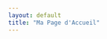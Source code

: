 ```yaml
---
layout: default
title: "Ma Page d'Accueil"
---
```

<!DOCTYPE html>
<html>
<head>
    <meta charset="UTF-8">
    <title>Bon de Commande MSV</title>
    <link href="https://cdnjs.cloudflare.com/ajax/libs/bootstrap/5.3.0/css/bootstrap.min.css" rel="stylesheet">
    <link href="https://cdn.jsdelivr.net/npm/bootstrap-icons@1.7.2/font/bootstrap-icons.css" rel="stylesheet">
    <script src="https://cdnjs.cloudflare.com/ajax/libs/bootstrap/5.3.0/js/bootstrap.bundle.min.js"></script>
    <script src="https://cdnjs.cloudflare.com/ajax/libs/xlsx/0.18.5/xlsx.full.min.js"></script>
    <style>
        .status-draft {
            background-color: #fff3cd !important;
            border-left: 4px solid #ffc107;
        }
        .status-confirmed {
            background-color: #d4edda !important;
            border-left: 4px solid #28a745;
        }
        .card.status-draft .card-header {
            background-color: #fff3cd;
            color: #856404;
        }
        .card.status-confirmed .card-header {
            background-color: #d4edda;
            color: #155724;
        }
        .search-results {
            position: absolute;
            top: 100%;
            left: 0;
            right: 0;
            background: white;
            border: 1px solid #ddd;
            border-radius: 4px;
            z-index: 1000;
            max-height: 400px;
            overflow-y: auto;
            box-shadow: 0 2px 4px rgba(0,0,0,0.1);
        }
        .search-item {
            padding: 10px;
            cursor: pointer;
            border-bottom: 1px solid #f0f0f0;
        }
        .search-item:hover {
            background-color: #f8f9fa;
        }
        .search-item:last-child {
            border-bottom: none;
        }
        .item-row {
            transition: all 0.2s ease;
            padding: 12px;
            border-radius: 6px;
            background-color: white;
            margin-bottom: 8px;
        }
        .item-row:hover {
            background-color: #f8f9fa;
            box-shadow: 0 2px 4px rgba(0,0,0,0.05);
        }
        .item-row.dragging {
            opacity: 0.5;
            background: #e9ecef;
            cursor: move;
        }
        .drag-handle {
            cursor: move;
            color: #adb5bd;
            padding: 8px;
            display: inline-block;
        }
        .drag-handle:hover {
            color: #6c757d;
        }
        .stock-status {
            display: block;
            margin-top: 4px;
            font-size: 0.85em;
        }
        .notifications {
            position: fixed;
            bottom: 20px;
            right: 20px;
            z-index: 1050;
        }
        .notification {
            padding: 12px 24px;
            margin-bottom: 10px;
            border-radius: 6px;
            color: white;
            animation: slideIn 0.3s ease-out;
            box-shadow: 0 2px 8px rgba(0,0,0,0.2);
            min-width: 250px;
        }
        .notification.success { background-color: rgba(40, 167, 69, 0.95); }
        .notification.error { background-color: rgba(220, 53, 69, 0.95); }
        .notification.info { background-color: rgba(23, 162, 184, 0.95); }

        @keyframes slideIn {
            from { transform: translateX(100%); opacity: 0; }
            to { transform: translateX(0); opacity: 1; }
        }

        @media (max-width: 768px) {
            .item-row .row { margin-bottom: 8px; }
            .notifications {
                left: 20px;
                right: 20px;
            }
            .notification { width: auto; }
        }

        .item-row.light-green { background-color: rgba(40, 167, 69, 0.1) !important; }
        .item-row.light-orange { background-color: rgba(255, 193, 7, 0.1) !important; }
        .item-row.light-red { background-color: rgba(220, 53, 69, 0.1) !important; }
        .item-row.light-blue { background-color: rgba(23, 162, 184, 0.1) !important; }

        .item-row.light-green:hover { background-color: rgba(40, 167, 69, 0.2) !important; }
        .item-row.light-orange:hover { background-color: rgba(255, 193, 7, 0.2) !important; }
        .item-row.light-red:hover { background-color: rgba(220, 53, 69, 0.2) !important; }
        .item-row.light-blue:hover { background-color: rgba(23, 162, 184, 0.2) !important; }
    </style>
</head>
<body>
    <div class="container py-4">
        <h2 class="mb-4">Bon de Commande MSV</h2>

        <!-- Import du Stock -->
        <div class="card mb-4">
            <div class="card-header d-flex justify-content-between align-items-center">
                <h5 class="mb-0">Import du Stock</h5>
                <button class="btn btn-sm btn-outline-secondary" id="clearStock">
                    <i class="bi bi-trash"></i> Effacer le stock
                </button>
            </div>
            <div class="card-body">
                <div class="row mb-3">
                    <div class="col">
                        <input type="file" id="stockFile" class="form-control" accept=".csv,.xlsx,.xls">
                        <small class="text-muted">
                            Formats acceptés: CSV (séparateur point-virgule), Excel (.xlsx, .xls)
                            <br>Colonnes requises: ID, sku, item_name, Qty, Price
                        </small>
                    </div>
                </div>
                <div id="stockPreview" class="table-responsive" style="max-height: 400px; overflow-y: auto;">
                    <table class="table table-sm table-hover">
                        <thead>
                            <tr>
                                <th>SKU</th>
                                <th>Nom</th>
                                <th class="text-end">Stock</th>
                                <th class="text-end">Prix</th>
                            </tr>
                        </thead>
                        <tbody id="stockPreviewBody">
                            <tr>
                                <td colspan="4" class="text-center text-muted">
                                    Aucun stock importé
                                </td>
                            </tr>
                        </tbody>
                    </table>
                </div>
            </div>
        </div>

        <!-- Détails de la commande -->
        <div class="card mb-4" id="orderCard">
            <div class="card-header d-flex justify-content-between align-items-center">
                <div class="d-flex align-items-center gap-3">
                    <h5 class="mb-0">Détails de la commande</h5>
                    <select id="orderStatus" class="form-select form-select-sm" style="width: 150px;">
                        <option value="draft" class="bg-warning text-dark">Brouillon</option>
                        <option value="confirmed" class="bg-success text-white">Confirmé</option>
                    </select>
                </div>
                <div class="btn-group">
                    <button class="btn btn-outline-primary btn-sm dropdown-toggle" data-bs-toggle="dropdown">
                        <i class="bi bi-save"></i> Sauvegarder
                    </button>
                    <ul class="dropdown-menu">
                        <li>
                            <a class="dropdown-item" href="#" id="saveDraftLocal">
                                <i class="bi bi-bookmark"></i> Sauvegarder en local
                            </a>
                        </li>
                        <li>
                            <a class="dropdown-item" href="#" id="saveDraftFile">
                                <i class="bi bi-download"></i> Télécharger le brouillon
                            </a>
                        </li>
                    </ul>
                    <button class="btn btn-outline-secondary btn-sm" onclick="document.getElementById('loadDraftFile').click()">
                        <i class="bi bi-folder-open"></i> Charger
                    </button>
                    <input type="file" id="loadDraftFile" accept=".json" class="d-none">
                </div>
            </div>
            <div class="card-body">
                <!-- En-tête de commande -->
                <div class="row mb-3">
                    <div class="col-md-4">
                        <label class="form-label">Nom du client</label>
                        <input type="text" id="supplier" class="form-control" required>
                    </div>
                    <div class="col-md-4">
                        <label class="form-label">WorkOrder</label>
                        <input type="text" id="orderNumber" class="form-control" required>
                    </div>
                    <div class="col-md-4">
                        <label class="form-label">Date</label>
                        <input type="date" id="orderDate" class="form-control" required>
                    </div>
                </div>

                <!-- Boutons d'action -->
                <div class="mb-3">
                    <button id="showImport" class="btn btn-secondary" disabled>
                        <i class="bi bi-upload"></i> Import Multiple
                    </button>
                    <button id="clearAll" class="btn btn-outline-danger">
                        <i class="bi bi-trash"></i> Tout effacer
                    </button>
                </div>

                <!-- Section Import Multiple -->
                <div id="importSection" class="card mb-3 d-none">
                    <div class="card-body">
                        <h6>Import en masse</h6>
                        <div class="mb-3">
                            <input type="file" id="bulkFileInput" class="form-control" accept=".csv,.xlsx,.xls">
                            <small class="text-muted">Format: fichier avec colonnes SKU et Quantité</small>
                        </div>
                        <textarea id="bulkImport" class="form-control mb-2" rows="4" 
                            placeholder="SKU, Quantité&#10;Un article par ligne"></textarea>
                        <div class="form-check mb-2">
                            <input class="form-check-input" type="checkbox" id="addK2Prefix">
                            <label class="form-check-label" for="addK2Prefix">
                                Ajouter le préfixe "K2-" aux SKUs
                            </label>
                        </div>
                        <button id="processImport" class="btn btn-primary">
                            <i class="bi bi-check-lg"></i> Importer
                        </button>
                    </div>
                </div>

                <!-- Liste des articles -->
                <div id="itemsList" class="mb-3"></div>

                <button id="addItem" class="btn btn-primary" disabled>
                    <i class="bi bi-plus-lg"></i> Ajouter un article
                </button>
            </div>
        </div>

        <!-- Barre d'actions -->
        <div class="d-flex justify-content-between align-items-center">
            <h4 id="totalAmount">Total: 0,00 €</h4>
            <div class="btn-group">
                <button id="exportXls" class="btn btn-success">
                    <i class="bi bi-file-excel"></i> Export XLS
                </button>
                <button id="exportCsv" class="btn btn-success">
                    <i class="bi bi-file-text"></i> Export CSV
                </button>
            </div>
        </div>
    </div>

    <!-- Zone de notifications -->
    <div id="notifications" class="notifications"></div>

    <script>
// Variables globales
let stockItems = [];
let items = [];
let lastSavedState = null;

// Colonnes pour l'export
const EXPORT_COLUMNS = [
    'Order Date',
    'CF.Date de livraison souhaitée',
    'PurchaseOrder',
    'SKU',
    'Item Name',
    'QuantityOrdered',
    'Delivery Method',
    'Shipping Address',
    'Shipping Street2',
    'Shipping City',
    'Shipping State',
    'Shipping Country',
    'Shipping Code',
    'Shipping Phone',
    'CF.REMARQUES POUR PREPARATION',
    'SalesOrder Number',
    'Customer Name',
    'Currency Code',
    'Warehouse Name',
    'Item Price',
    'Item Tax',
    'Item Tax %',
    'Sales Person'
];

// Valeurs fixes pour l'export
const FIXED_VALUES = {
    'SalesOrder Number': 'DVSAS-4730',
    'Customer Name': 'MAISON SOLAIRE VOLTALIA',
    'Currency Code': 'EUR',
    'Warehouse Name': 'Distribution Voltalia',
    'Item Price': '1',
    'Item Tax': 'V.A.T',
    'Item Tax %': '20.000000',
    'Sales Person': 'ECHARIF Younes'
};

// Fonctions utilitaires
function formatPrice(price) {
    return new Intl.NumberFormat('fr-FR', {
        style: 'currency',
        currency: 'EUR',
        minimumFractionDigits: 2,
        maximumFractionDigits: 2
    }).format(price);
}

function parsePrice(priceStr) {
    if (typeof priceStr === 'number') return priceStr;
    if (!priceStr) return 0;
    
    let cleanedStr = priceStr
        .toString()
        .replace('€', '')
        .replace(/\s/g, '')
        .trim();
        
    if (cleanedStr.includes(',')) {
        cleanedStr = cleanedStr.replace(',', '.');
    }

    const parsed = parseFloat(cleanedStr);
    return isNaN(parsed) ? 0 : parsed;
}

function showNotification(message, type = 'success') {
    const notif = document.createElement('div');
    notif.className = `notification ${type}`;
    notif.innerHTML = `
        <i class="bi ${type === 'success' ? 'bi-check-circle' : 
                      type === 'error' ? 'bi-exclamation-circle' : 
                      'bi-info-circle'}"></i>
        <span class="ms-2">${message}</span>
    `;
    document.getElementById('notifications').appendChild(notif);
    setTimeout(() => {
        notif.style.opacity = '0';
        setTimeout(() => notif.remove(), 300);
    }, 3000);
}


function updateTotal() {
    const total = items.reduce((sum, item) => sum + (item.quantity * item.price), 0);
    document.getElementById('totalAmount').textContent = `Total: ${formatPrice(total)}`;
    document.getElementById('totalAmount').title = `${items.length} article(s)`;
}
function getRowColor(colorName) {
    switch (colorName) {
        case 'light-green':
            return 'rgba(40, 167, 69, 0.1)';
        case 'light-orange':
            return 'rgba(255, 193, 7, 0.1)';
        case 'light-red':
            return 'rgba(220, 53, 69, 0.1)';
        case 'light-blue':
            return 'rgba(23, 162, 184, 0.1)';
        default:
            return '';
    }
}

// Import du stock
async function importStock(file) {
    try {
        const content = await readFileContent(file);
        let result;

        if (file.name.endsWith('.csv')) {
            result = parseCSVStock(content);
        } else if (file.name.endsWith('.xlsx') || file.name.endsWith('.xls')) {
            result = parseExcelStock(content);
        } else {
            throw new Error('Format de fichier non supporté');
        }

        if (!result.success) {
            throw new Error(result.error);
        }

        stockItems = result.data;
        localStorage.setItem('stockItems', JSON.stringify(stockItems));
        updateStockPreview(stockItems);
        document.getElementById('addItem').disabled = false;
        document.getElementById('showImport').disabled = false;
        showNotification(`${stockItems.length} articles importés avec succès`);

    } catch (error) {
        console.error('Erreur import:', error);
        showNotification(error.message, 'error');
    }
}

function readFileContent(file) {
    return new Promise((resolve, reject) => {
        const reader = new FileReader();
        reader.onload = (e) => resolve(e.target.result);
        reader.onerror = (e) => reject(new Error('Erreur de lecture du fichier'));
        
        if (file.name.endsWith('.csv')) {
            reader.readAsText(file, 'UTF-8');
        } else {
            reader.readAsBinaryString(file);
        }
    });
}

function parseCSVStock(content) {
    try {
        const lines = content.split(/\r?\n/).filter(line => line.trim());
        const headers = lines[0].split(';').map(h => h.trim());
        
        // Mapping plus flexible des colonnes
        const columnMapping = {
            id: ['ID', 'id', 'reference', 'ref'],
            sku: ['sku', 'SKU', 'code', 'article_code', 'code_article'],
            item_name: ['item_name', 'name', 'nom', 'designation', 'article', 'Item Name'],
            qty: ['qty', 'Qty', 'quantity', 'stock', 'Stock'],
            price: ['price', 'Price', 'prix', 'unit_price', 'prix_unitaire']
        };

        const colIndexes = {};
        for (const [key, possibleNames] of Object.entries(columnMapping)) {
            const foundIndex = possibleNames.findIndex(name => headers.includes(name));
            if (foundIndex === -1) {
                throw new Error(`Colonne manquante pour ${key}. Noms possibles: ${possibleNames.join(', ')}`);
            }
            colIndexes[key] = headers.indexOf(possibleNames[foundIndex]);
        }

        const data = lines.slice(1)
            .filter(line => line.trim())
            .map((line, index) => {
                const values = line.split(';');
                if (values.length < headers.length) {
                    console.warn(`Ligne ${index + 2} ignorée: données incomplètes`);
                    return null;
                }

                return {
                    id: values[colIndexes.id].trim(),
                    sku: values[colIndexes.sku].trim(),
                    item_name: values[colIndexes.item_name].trim(),
                    qty: parseInt(values[colIndexes.qty]) || 0,
                    price: parsePrice(values[colIndexes.price])
                };
            })
            .filter(item => item !== null && item.sku && item.item_name);

        return { success: true, data };
    } catch (error) {
        return { success: false, error: `Erreur format CSV: ${error.message}` };
    }
}

function parseExcelStock(content) {
    try {
        const workbook = XLSX.read(content, { type: 'binary' });
        const firstSheet = workbook.Sheets[workbook.SheetNames[0]];
        const jsonData = XLSX.utils.sheet_to_json(firstSheet, { header: 1 });

        if (jsonData.length < 2) {
            throw new Error('Fichier vide ou invalide');
        }

        const headers = jsonData[0].map(h => h?.toString().trim());
        
        // Même mapping que pour CSV
        const columnMapping = {
            id: ['ID', 'id', 'reference', 'ref'],
            sku: ['sku', 'SKU', 'code', 'article_code', 'code_article'],
            item_name: ['item_name', 'name', 'nom', 'designation', 'article', 'Item Name'],
            qty: ['qty', 'Qty', 'quantity', 'stock', 'Stock'],
            price: ['price', 'Price', 'prix', 'unit_price', 'prix_unitaire']
        };

        const colIndexes = {};
        for (const [key, possibleNames] of Object.entries(columnMapping)) {
            const foundIndex = possibleNames.findIndex(name => headers.includes(name));
            if (foundIndex === -1) {
                throw new Error(`Colonne manquante pour ${key}. Noms possibles: ${possibleNames.join(', ')}`);
            }
            colIndexes[key] = headers.indexOf(possibleNames[foundIndex]);
        }

        const data = jsonData.slice(1)
            .filter(row => row.length >= headers.length)
            .map((row, index) => {
                try {
                    let priceStr = row[colIndexes.price]?.toString() || '0';
                    if (typeof row[colIndexes.price] === 'number') {
                        priceStr = row[colIndexes.price].toString();
                    }

                    return {
                        id: row[colIndexes.id]?.toString().trim(),
                        sku: row[colIndexes.sku]?.toString().trim(),
                        item_name: row[colIndexes.item_name]?.toString().trim(),
                        qty: parseInt(row[colIndexes.qty]) || 0,
                        price: parsePrice(priceStr)
                    };
                } catch (e) {
                    console.warn(`Ligne ${index + 2} ignorée:`, e);
                    return null;
                }
            })
            .filter(item => item !== null && item.sku && item.item_name);

        return { success: true, data };
    } catch (error) {
        return { success: false, error: `Erreur format Excel: ${error.message}` };
    }
}

function updateStockPreview(items) {
    const tbody = document.getElementById('stockPreviewBody');
    
    if (!items.length) {
        tbody.innerHTML = `
            <tr>
                <td colspan="4" class="text-center text-muted">
                    Aucun stock importé
                </td>
            </tr>`;
        return;
    }

    tbody.innerHTML = items.map(item => `
        <tr>
            <td>${item.sku}</td>
            <td>${item.item_name}</td>
            <td class="text-end ${item.qty === 0 ? 'text-danger' : 'text-success'}">${item.qty}</td>
            <td class="text-end">${formatPrice(item.price)}</td>
        </tr>
    `).join('');
}
// Gestion des articles
function createItemRow(itemData = {}) {
    if (document.getElementById('orderStatus').value === 'confirmed') {
        showNotification('Impossible de modifier une commande confirmée', 'error');
        return null;
    }

    const row = document.createElement('div');
    row.className = 'item-row mb-2 p-2 border rounded';
    row.draggable = true;

    // Notez la nouvelle colonne pour la couleur ajoutée après le drag-handle
    row.innerHTML = `
        <div class="row g-2 align-items-center">
            <div class="col-auto">
                <i class="bi bi-grip-vertical drag-handle"></i>
            </div>
            <div class="col-auto">
                <select class="form-select form-select-sm row-color" style="width: 100px;">
                    <option value="none">Couleur</option>
                    <option value="light-green" ${itemData.color === 'light-green' ? 'selected' : ''}>🟢 Module et micro</option>
                    <option value="light-orange" ${itemData.color === 'light-orange' ? 'selected' : ''}>🟡 Partie éléctrique</option>
                    <option value="light-red" ${itemData.color === 'light-red' ? 'selected' : ''}>🔴 Sy Fixation</option>
                    <option value="light-blue" ${itemData.color === 'light-blue' ? 'selected' : ''}>🔵 Partie finale</option>
                </select>
            </div>
            <div class="col-md-3">
                <div class="position-relative">
                    <input type="text" class="form-control sku-input" 
                           placeholder="SKU" value="${itemData.sku || ''}"
                           autocomplete="off">
                    <div class="search-results d-none"></div>
                </div>
            </div>
            <div class="col-md-3">
                <input type="text" class="form-control item-name" 
                       placeholder="Nom de l'article" value="${itemData.item_name || ''}" readonly>
            </div>
            <div class="col-md-1">
                <input type="number" class="form-control quantity-input" 
                       min="1" value="${itemData.quantity || 1}">
            </div>
            <div class="col-md-2">
                <input type="number" class="form-control price-input text-end" step="0.01"
                       value="${itemData.price || 0}" readonly>
            </div>
            <div class="col-md-1 d-flex gap-1">
                <button class="btn btn-outline-secondary btn-sm duplicate-item" title="Dupliquer">
                    <i class="bi bi-files"></i>
                </button>
                <button class="btn btn-outline-danger btn-sm remove-item" title="Supprimer">
                    <i class="bi bi-trash"></i>
                </button>
            </div>
            <div class="col-12">
                <small class="stock-status ${itemData.qty > 0 ? 'text-success' : 'text-danger'}">
                    Stock disponible: ${itemData.qty || 0}
                </small>
            </div>
        </div>
    `;

    setupItemRowEvents(row, itemData);
    setupDragAndDrop(row);

    // Gestion des couleurs
    if (itemData.color) {
        row.classList.add(itemData.color);
    }

    const colorSelect = row.querySelector('.row-color');
    colorSelect.addEventListener('change', (e) => {
        const color = e.target.value;
        
        // Supprimer toutes les classes de couleur existantes
        row.classList.remove('light-green', 'light-orange', 'light-red', 'light-blue');
        
        // Ajouter la nouvelle classe si une couleur est sélectionnée
        if (color !== 'none') {
            row.classList.add(color);
        }
        
        // Mise à jour des données
        const index = Array.from(row.parentNode.children).indexOf(row);
        items[index].color = color === 'none' ? null : color;
        saveDraftLocal();
    });

    return row;
}

function setupItemRowEvents(row, itemData) {
    const skuInput = row.querySelector('.sku-input');
    const searchResults = row.querySelector('.search-results');
    let currentStockItem = itemData.sku ? stockItems.find(item => item.sku === itemData.sku) : null;

    skuInput.addEventListener('input', (e) => {
        const search = e.target.value.toLowerCase();
        if (search.length < 2) {
            searchResults.classList.add('d-none');
            return;
        }

        const matches = stockItems.filter(item => 
            item.sku.toLowerCase().includes(search) || 
            item.item_name.toLowerCase().includes(search)
        ).slice(0, 15);

        if (matches.length > 0) {
            searchResults.innerHTML = `
                <div class="search-results-container" style="max-height: 400px; overflow-y: auto;">
                    ${matches.map(item => `
                        <div class="search-item p-2 border-bottom" data-sku="${item.sku}">
                            <div class="d-flex justify-content-between align-items-center">
                                <div>
                                    <div class="fw-bold">${item.sku}</div>
                                    <div class="small text-muted">${item.item_name}</div>
                                </div>
                                <span class="badge ${item.qty > 0 ? 'bg-success' : 'bg-danger'}">
                                    Stock: ${item.qty}
                                </span>
                            </div>
                        </div>
                    `).join('')}
                </div>`;
            searchResults.classList.remove('d-none');
        } else {
            searchResults.innerHTML = '<div class="p-2 text-muted">Aucun résultat</div>';
            searchResults.classList.remove('d-none');
        }
    });

    searchResults.addEventListener('click', (e) => {
        const searchItem = e.target.closest('.search-item');
        if (!searchItem) return;

        const sku = searchItem.dataset.sku;
        currentStockItem = stockItems.find(item => item.sku === sku);
        
        if (currentStockItem) {
            skuInput.value = currentStockItem.sku;
            row.querySelector('.item-name').value = currentStockItem.item_name;
            row.querySelector('.price-input').value = currentStockItem.price;
            row.querySelector('.stock-status').className = 
                `stock-status ${currentStockItem.qty > 0 ? 'text-success' : 'text-danger'}`;
            row.querySelector('.stock-status').textContent = `Stock disponible: ${currentStockItem.qty}`;
            
            const index = Array.from(row.parentNode.children).indexOf(row);
            items[index] = {
                ...currentStockItem,
                quantity: parseInt(row.querySelector('.quantity-input').value)
            };
            
            updateTotal();
            saveDraftLocal();
        }
        
        searchResults.classList.add('d-none');
    });

    const quantityInput = row.querySelector('.quantity-input');
    quantityInput.addEventListener('change', (e) => {
        if (!currentStockItem) return;
        
        const quantity = parseInt(e.target.value);
        if (quantity > currentStockItem.qty) {
            showNotification(`Stock insuffisant. Maximum: ${currentStockItem.qty}`, 'error');
            e.target.value = currentStockItem.qty;
        } else if (quantity < 1) {
            e.target.value = 1;
        }
        
        const index = Array.from(row.parentNode.children).indexOf(row);
        items[index] = {
            ...currentStockItem,
            quantity: parseInt(e.target.value)
        };
        
        updateTotal();
        saveDraftLocal();
    });

    row.querySelector('.remove-item').addEventListener('click', () => {
        const index = Array.from(row.parentNode.children).indexOf(row);
        items.splice(index, 1);
        row.remove();
        updateTotal();
        saveDraftLocal();
    });

    // Fermer la recherche quand on clique ailleurs
    document.addEventListener('click', (e) => {
        if (!row.contains(e.target)) {
            searchResults.classList.add('d-none');
        }
    });
}

function setupDragAndDrop(row) {
    row.addEventListener('dragstart', (e) => {
        e.dataTransfer.setData('text/plain', '');
        row.classList.add('dragging');
    });

    row.addEventListener('dragend', () => {
        row.classList.remove('dragging');
    });

    row.addEventListener('dragover', (e) => {
        e.preventDefault();
        const dragging = document.querySelector('.dragging');
        if (dragging && dragging !== row) {
            const container = row.parentNode;
            const afterElement = getDragAfterElement(container, e.clientY);
            if (afterElement) {
                container.insertBefore(dragging, afterElement);
            } else {
                container.appendChild(dragging);
            }
            // Mise à jour du tableau items
            items = Array.from(container.children).map((row, index) => {
                const itemIndex = items.findIndex(item => 
                    item.sku === row.querySelector('.sku-input').value);
                return items[itemIndex];
            });
            saveDraftLocal();
        }
    });
}

function getDragAfterElement(container, y) {
    const draggableElements = [...container.querySelectorAll('.item-row:not(.dragging)')];
    
    return draggableElements.reduce((closest, child) => {
        const box = child.getBoundingClientRect();
        const offset = y - box.top - box.height / 2;
        if (offset < 0 && offset > closest.offset) {
            return { offset: offset, element: child };
        } else {
            return closest;
        }
    }, { offset: Number.NEGATIVE_INFINITY }).element;
}

// Import multiple
function handleBulkFileImport(file) {
    const reader = new FileReader();
    
    reader.onload = async (e) => {
        try {
            let data;
            if (file.name.endsWith('.csv')) {
                data = parseBulkCSV(e.target.result);
            } else if (file.name.endsWith('.xlsx') || file.name.endsWith('.xls')) {
                data = parseBulkExcel(e.target.result);
            } else {
                throw new Error('Format de fichier non supporté');
            }

            processBulkImport(data);
        } catch (error) {
            console.error('Erreur import:', error);
            showNotification(error.message, 'error');
        }
    };

    if (file.name.endsWith('.csv')) {
        reader.readAsText(file, 'UTF-8');
    } else {
        reader.readAsBinaryString(file);
    }
}

function parseBulkCSV(content) {
    const lines = content.split(/\r?\n/).filter(line => line.trim());
    const headers = lines[0].split(',').map(h => h.trim().toLowerCase());  // Changé ; en , pour le séparateur
    
    // Liste étendue des noms possibles pour les colonnes
    const skuHeaders = [
        'sku', 
        'art. no', 
        'article nr.', 
        'article nr',  // Ajouté sans point
        'article', 
        'référence'
    ];
    
    const qtyHeaders = [
        'quantity', 
        'qty', 
        'amount',      // Important pour votre cas
        'nombre', 
        'quantité'
    ];

    // Recherche des index des colonnes avec gestion plus souple des espaces et de la casse
    const skuIndex = headers.findIndex(h => 
        skuHeaders.some(sh => h.replace(/[.,\s]/g, '').toLowerCase() === sh.replace(/[.,\s]/g, '').toLowerCase())
    );
    
    const qtyIndex = headers.findIndex(h => 
        qtyHeaders.some(qh => h.replace(/[.,\s]/g, '').toLowerCase() === qh.replace(/[.,\s]/g, '').toLowerCase())
    );

    if (skuIndex === -1) {
        throw new Error(`Colonne SKU manquante. Noms possibles: ${skuHeaders.join(', ')}`);
    }

    console.log('Headers trouvés:', {
        headers: headers,
        sku: headers[skuIndex],
        qty: qtyIndex !== -1 ? headers[qtyIndex] : 'non trouvé'
    });

    return lines.slice(1)
        .map(line => {
            // Gestion correcte des champs entre guillemets
            const values = line.match(/(".*?"|[^,]+)(?=\s*,|\s*$)/g)
                .map(val => val.replace(/^"|"$/g, '').trim());

            const rawSku = values[skuIndex]?.trim() || '';
            const addPrefix = document.getElementById('addK2Prefix').checked;
            const sku = addPrefix ? `K2-${rawSku}` : rawSku;
            return {
                sku,
                quantity: qtyIndex !== -1 ? parseInt(values[qtyIndex]) || 1 : 1
            };
        })
        .filter(item => item.sku);
}

function parseBulkExcel(content) {
    const workbook = XLSX.read(content, { type: 'binary' });
    const firstSheet = workbook.Sheets[workbook.SheetNames[0]];
    const jsonData = XLSX.utils.sheet_to_json(firstSheet, { header: 1 });

    if (jsonData.length < 2) {
        throw new Error('Fichier vide ou invalide');
    }

    const headers = jsonData[0].map(h => h?.toString().toLowerCase().trim());
    
    // Liste étendue des noms possibles pour les colonnes
    const skuHeaders = [
        'sku', 
        'art. no', 
        'article nr.', 
        'article nr',  // Ajouté sans point
        'article', 
        'référence'
    ];
    
    const qtyHeaders = [
        'quantity', 
        'qty', 
        'amount',      // Important pour votre cas
        'nombre', 
        'quantité'
    ];

    // Recherche des index des colonnes avec gestion plus souple des espaces et de la casse
    const skuIndex = headers.findIndex(h => 
        skuHeaders.some(sh => h.replace(/[.,\s]/g, '').toLowerCase() === sh.replace(/[.,\s]/g, '').toLowerCase())
    );
    
    const qtyIndex = headers.findIndex(h => 
        qtyHeaders.some(qh => h.replace(/[.,\s]/g, '').toLowerCase() === qh.replace(/[.,\s]/g, '').toLowerCase())
    );

    if (skuIndex === -1) {
        throw new Error(`Colonne SKU manquante. Noms possibles: ${skuHeaders.join(', ')}`);
    }

    console.log('Headers trouvés:', {
        headers: headers,
        sku: headers[skuIndex],
        qty: qtyIndex !== -1 ? headers[qtyIndex] : 'non trouvé'
    });

    return jsonData.slice(1)
        .map(row => {
            const rawSku = row[skuIndex]?.toString().trim() || '';
            const addPrefix = document.getElementById('addK2Prefix').checked;
            const sku = addPrefix ? `K2-${rawSku}` : rawSku;
            return {
                sku,
                quantity: qtyIndex !== -1 ? parseInt(row[qtyIndex]) || 1 : 1
            };
        })
        .filter(item => item.sku);
}

function processBulkImport(importData) {
    let imported = 0;
    let errors = [];

    importData.forEach((row, index) => {
        const stockItem = stockItems.find(item => item.sku === row.sku);

        if (stockItem) {
            const quantity = row.quantity;
            if (quantity > stockItem.qty) {
                errors.push(`Ligne ${index + 1}: Stock insuffisant pour ${row.sku} (demandé: ${quantity}, disponible: ${stockItem.qty})`);
            } else {
                const newItem = {
                    ...stockItem,
                    quantity
                };
                items.push(newItem);
                const rowElement = createItemRow(newItem);
                document.getElementById('itemsList').appendChild(rowElement);
                imported++;
            }
        } else {
            errors.push(`Ligne ${index + 1}: SKU ${row.sku} non trouvé`);
        }
    });

    updateTotal();
    saveDraftLocal();

    if (imported > 0) {
        showNotification(`${imported} article(s) importé(s) avec succès`);
    }
    if (errors.length > 0) {
        showNotification(`${errors.length} erreur(s) durant l'import`, 'error');
        alert('Détail des erreurs:\n\n' + errors.join('\n'));
    }
}
// Fonctions d'export
function prepareExportData(orderData) {
    return items.map(item => {
        // Création de l'objet avec toutes les colonnes initialisées à vide
        const rowData = EXPORT_COLUMNS.reduce((acc, col) => {
            acc[col] = '';
            return acc;
        }, {});

        // Ajout des valeurs spécifiques
        rowData['Order Date'] = orderData.orderDate;
        rowData['CF.Date de livraison souhaitée'] = '';
        rowData['PurchaseOrder'] = `${orderData.supplier} - ${orderData.orderNumber} `;
        rowData['SKU'] = item.sku;
        rowData['Item Name'] = item.item_name;
        rowData['QuantityOrdered'] = item.quantity;

        // Colonnes d'expédition explicitement vides
        const shippingColumns = [
            'Delivery Method', 'Shipping Address', 'Shipping Street2',
            'Shipping City', 'Shipping State', 'Shipping Country',
            'Shipping Code', 'Shipping Phone', 'CF.REMARQUES POUR PREPARATION'
        ];
        shippingColumns.forEach(col => rowData[col] = '');

        // Ajout des valeurs fixes
        Object.assign(rowData, FIXED_VALUES);

        return rowData;
    });
}

function exportToExcel() {
    try {
        const orderData = getCurrentOrderData();
        if (!validateOrderData(orderData)) return;

        const exportData = prepareExportData(orderData);
        const wb = XLSX.utils.book_new();
        const ws = XLSX.utils.json_to_sheet(exportData, { header: EXPORT_COLUMNS });

        ws['!cols'] = EXPORT_COLUMNS.map(col => ({
            wch: Math.max(
                col.length,
                ...exportData.map(row => String(row[col] || '').length),
                20
            )
        }));

        XLSX.utils.book_append_sheet(wb, ws, "Commande");
        XLSX.writeFile(wb, `${orderData.supplier}-${orderData.orderNumber}_${orderData.orderDate}.xlsx`);
        showNotification('Export Excel réussi');
    } catch (error) {
        showNotification('Erreur lors de l\'export Excel', 'error');
        console.error('Export Excel error:', error);
    }
}

function exportToCSV() {
    try {
        const orderData = getCurrentOrderData();
        if (!validateOrderData(orderData)) return;

        const exportData = prepareExportData(orderData);
        const rows = [EXPORT_COLUMNS.join(';')];
        
        exportData.forEach(row => {
            const rowValues = EXPORT_COLUMNS.map(col => {
                const value = row[col]?.toString() || '';
                return value.includes(';') ? `"${value}"` : value;
            });
            rows.push(rowValues.join(';'));
        });

        // Ajout de lignes vides à la fin
        for (let i = 0; i < 15; i++) {
            rows.push(EXPORT_COLUMNS.map(() => '').join(';'));
        }

        const csv = '\ufeff' + rows.join('\r\n');
        const blob = new Blob([csv], { type: 'text/csv;charset=utf-8' });
        const url = URL.createObjectURL(blob);
        const link = document.createElement('a');
        link.href = url;
        link.download = `${orderData.supplier}-${orderData.orderNumber}_${orderData.orderDate}.csv`;
        document.body.appendChild(link);
        link.click();
        document.body.removeChild(link);
        URL.revokeObjectURL(url);
        showNotification('Export CSV réussi');
    } catch (error) {
        showNotification('Erreur lors de l\'export CSV', 'error');
        console.error('Export CSV error:', error);
    }
}

// Fonctions de sauvegarde
function saveDraftLocal() {
    const draftData = getCurrentOrderData();
    try {
        localStorage.setItem('currentDraft', JSON.stringify(draftData));
        lastSavedState = JSON.stringify(draftData);
    } catch (error) {
        showNotification('Erreur lors de la sauvegarde locale', 'error');
        console.error('Erreur sauvegarde:', error);
    }
}

function saveDraftFile() {
    const draftData = getCurrentOrderData();
    const orderNumber = draftData.orderNumber || 'brouillon';
    const date = new Date().toISOString().split('T')[0];
    const fileName = `commande_${orderNumber}_${date}.json`;

    try {
        const blob = new Blob([JSON.stringify(draftData, null, 2)], {
            type: 'application/json'
        });
        const url = URL.createObjectURL(blob);
        const link = document.createElement('a');
        link.href = url;
        link.download = fileName;
        document.body.appendChild(link);
        link.click();
        document.body.removeChild(link);
        URL.revokeObjectURL(url);
        showNotification('Brouillon sauvegardé avec succès');
    } catch (error) {
        showNotification('Erreur lors de la sauvegarde du fichier', 'error');
    }
}

function getCurrentOrderData() {
    return {
        orderNumber: document.getElementById('orderNumber').value,
        supplier: document.getElementById('supplier').value,
        orderDate: document.getElementById('orderDate').value,
        status: document.getElementById('orderStatus').value,
        items: items,
        lastModified: new Date().toISOString()
    };
}

function validateOrderData(orderData) {
    const errors = [];
    if (!orderData.orderNumber) errors.push("WorkOrder manquant");
    if (!orderData.supplier) errors.push("Nom du client manquant");
    if (!orderData.orderDate) errors.push("Date manquante");
    if (items.length === 0) errors.push("Aucun article dans la commande");

    if (errors.length > 0) {
        showNotification(`Erreurs de validation:\n${errors.join('\n')}`, 'error');
        return false;
    }
    return true;
}

function restoreDraft(draftData) {
    document.getElementById('orderNumber').value = draftData.orderNumber || '';
    document.getElementById('supplier').value = draftData.supplier || '';
    document.getElementById('orderDate').value = draftData.orderDate || '';
    document.getElementById('orderStatus').value = draftData.status || 'draft';
    
    items = draftData.items || [];
    document.getElementById('itemsList').innerHTML = '';
    items.forEach(item => {
        const row = createItemRow(item);
        document.getElementById('itemsList').appendChild(row);
    });
    
    updateTotal();
    updateOrderStatus();
}

function updateOrderStatus() {
    const status = document.getElementById('orderStatus').value;
    const orderCard = document.getElementById('orderCard');
    
    orderCard.classList.remove('status-draft', 'status-confirmed');
    orderCard.classList.add(`status-${status}`);

    const inputs = document.querySelectorAll('#orderCard input, #orderCard button, #orderCard select');
    inputs.forEach(input => {
        if (!input.classList.contains('status-control')) {
            input.disabled = status === 'confirmed';
        }
    });

    document.getElementById('addItem').disabled = status === 'confirmed' || stockItems.length === 0;
    document.getElementById('showImport').disabled = status === 'confirmed' || stockItems.length === 0;
    document.getElementById('clearAll').disabled = status === 'confirmed';
}

// Événements
document.addEventListener('DOMContentLoaded', () => {
    document.getElementById('orderDate').valueAsDate = new Date();

    const savedStock = localStorage.getItem('stockItems');
    if (savedStock) {
        try {
            stockItems = JSON.parse(savedStock);
            updateStockPreview(stockItems);
            document.getElementById('addItem').disabled = false;
            document.getElementById('showImport').disabled = false;
            showNotification('Stock restauré', 'info');
        } catch (error) {
            console.error('Erreur restauration stock:', error);
        }
    }

    const savedDraft = localStorage.getItem('currentDraft');
    if (savedDraft) {
        try {
            const draftData = JSON.parse(savedDraft);
            if (confirm('Un brouillon non terminé a été trouvé. Voulez-vous le restaurer ?')) {
                restoreDraft(draftData);
                showNotification('Brouillon restauré', 'info');
            } else {
                localStorage.removeItem('currentDraft');
            }
        } catch (error) {
            console.error('Erreur restauration brouillon:', error);
        }
    }

    lastSavedState = JSON.stringify(getCurrentOrderData());

    // Événements d'import
    document.getElementById('stockFile').addEventListener('change', async (e) => {
        const file = e.target.files[0];
        if (!file) return;
        await importStock(file);
        e.target.value = '';
    });

    document.getElementById('clearStock').addEventListener('click', () => {
        if (confirm('Voulez-vous vraiment effacer tout le stock ?')) {
            stockItems = [];
            localStorage.removeItem('stockItems');
            updateStockPreview([]);
            document.getElementById('addItem').disabled = true;
            document.getElementById('showImport').disabled = true;
            showNotification('Stock effacé');
        }
    });

    // Événements des articles
    document.getElementById('addItem').addEventListener('click', () => {
        if (document.getElementById('orderStatus').value === 'confirmed') {
            showNotification('Impossible de modifier une commande confirmée', 'error');
            return;
        }
        const row = createItemRow();
        if (row) {
            document.getElementById('itemsList').appendChild(row);
            items.push({});
            updateTotal();
            saveDraftLocal();
        }
    });

    // Import multiple
    document.getElementById('showImport').addEventListener('click', () => {
        if (document.getElementById('orderStatus').value === 'confirmed') {
            showNotification('Impossible de modifier une commande confirmée', 'error');
            return;
        }
        document.getElementById('importSection').classList.toggle('d-none');
    });

    document.getElementById('bulkFileInput').addEventListener('change', (e) => {
        const file = e.target.files[0];
        if (!file) return;
        handleBulkFileImport(file);
        e.target.value = '';
        document.getElementById('importSection').classList.add('d-none');
    });

    document.getElementById('processImport').addEventListener('click', () => {
        const text = document.getElementById('bulkImport').value.trim();
        if (!text) {
            showNotification('Aucune donnée à importer', 'error');
            return;
        }

        const lines = text.split('\n')
            .map(line => {
                const [rawSku, quantityStr = "1"] = line.split(',').map(v => v.trim());
                const addPrefix = document.getElementById('addK2Prefix').checked;
                const sku = addPrefix ? `K2-${rawSku}` : rawSku;
                return { sku, quantity: parseInt(quantityStr) || 1 };
            })
            .filter(item => item.sku);

        processBulkImport(lines);
        document.getElementById('bulkImport').value = '';
        document.getElementById('importSection').classList.add('d-none');
    });

    // Gestion du statut
    document.getElementById('orderStatus').addEventListener('change', () => {
        const status = document.getElementById('orderStatus').value;
        if (status === 'confirmed' && !confirm('Attention : Confirmer la commande la rendra non modifiable. Continuer ?')) {
            document.getElementById('orderStatus').value = 'draft';
            return;
        }
        updateOrderStatus();
        saveDraftLocal();
    });

    // Gestion des sauvegardes
    document.getElementById('saveDraftLocal').addEventListener('click', () => {
        saveDraftLocal();
        showNotification('Brouillon sauvegardé localement');
    });

    document.getElementById('saveDraftFile').addEventListener('click', saveDraftFile);

    document.getElementById('loadDraftFile').addEventListener('change', (e) => {
        const file = e.target.files[0];
        if (!file) return;
        
        if (items.length > 0 && !confirm('Cette action remplacera la commande en cours. Continuer ?')) {
            e.target.value = '';
            return;
        }
        
        const reader = new FileReader();
        reader.onload = (e) => {
            try {
                const draftData = JSON.parse(e.target.result);
                restoreDraft(draftData);
                showNotification('Brouillon chargé avec succès');
            } catch (error) {
                showNotification('Erreur lors du chargement du brouillon', 'error');
            }
        };
        reader.readAsText(file);
        e.target.value = '';
    });

    // Export
    document.getElementById('exportXls').addEventListener('click', exportToExcel);
    document.getElementById('exportCsv').addEventListener('click', exportToCSV);

    // Suppression
    document.getElementById('clearAll').addEventListener('click', () => {
        if (document.getElementById('orderStatus').value === 'confirmed') {
            showNotification('Impossible de modifier une commande confirmée', 'error');
            return;
        }
        if (items.length === 0) {
            showNotification('Aucun article à effacer', 'info');
            return;
        }
        if (confirm('Voulez-vous vraiment effacer tous les articles ?')) {
            items = [];
            document.getElementById('itemsList').innerHTML = '';
            updateTotal();
            saveDraftLocal();
            showNotification('Tous les articles ont été effacés');
        }
    });

    // Vérification des modifications non sauvegardées
    window.addEventListener('beforeunload', (e) => {
        const currentState = JSON.stringify(getCurrentOrderData());
        if (currentState !== lastSavedState) {
            e.preventDefault();
            e.returnValue = '';
            return 'Vous avez des modifications non sauvegardées. Voulez-vous vraiment quitter ?';
        }
    });
});
    </script>
</body>
</html>
